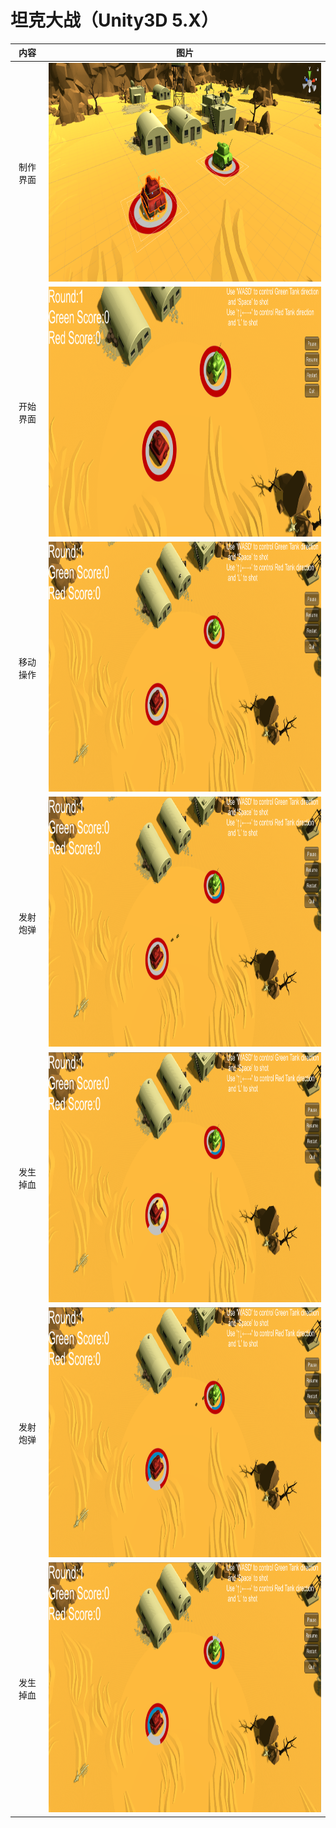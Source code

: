 # 坦克大战（Unity3D 5.X）

| 内容      | 图片  |
|:-------------:|:-------------:|
| 制作界面 |<img width="700" height="350" src="./Figures/1.png"/>|
|开始界面|<img width="700" height="400" src="./Figures/2.png"/>|
|移动操作|<img width="700" height="400" src="./Figures/3.png"/>|
|发射炮弹|<img width="700" height="400" src="./Figures/4.png"/>|
|发生掉血|<img width="700" height="400" src="./Figures/5.png"/>|
|发射炮弹|<img width="700" height="400" src="./Figures/6.png"/>|
|发生掉血|<img width="700" height="400" src="./Figures/7.png"/>|
